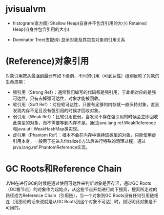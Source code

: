 # jvisualvm

- histogram(直方图)
    Shallow Heap(自身并不包含引用的大小)
    Retained Heap(自身并包含引用的大小)

- Dominator Tree(支配树)
    显示对象及其包含对象的引用关系

# (Reference)对象引用    
对象引用按从最强到最弱有如下级别，不同的引用（可到达性）级别反映了对象的生命周期：

- 强引用（Strong Ref）：通常我们编写的代码都是强引用，于此相对应的是强可达性，只有去掉强可达性，对象才能被回收。
- 软引用（Soft Ref）：对应软可达性，只要有足够的内存就一直保持对象，直到发现内存不足且没有强引用的时候才回收对象。
- 弱引用（Weak Ref）：比软引用更弱，当发现不存在强引用的时候会立即回收此类型的对象，而不需要等到内存不足。通过java.lang.ref.WeakReference和java.util.WeakHashMap类实现。
- 虚引用（Phantom Ref）：根本不会在内存中保持该类型的对象，只能使用虚引用本身，一般用于在进入finalize()方法后进行特殊的清理过程，通过java.lang.ref.PhantomReference实现。

# GC Roots和Reference Chain
JVM在进行GC的时候是通过使用可达性来判断对象是否存活，通过GC Roots（GC根节点）的对象作为起始点，从这些节点开始进行向下搜索，搜索所走过的路径成为Reference Chain（引用链），当一个对象到GC Roots没有任何引用链相连（用图论的话来说就是从GC Roots到这个对象不可达）时，则证明此对象是不可用的。